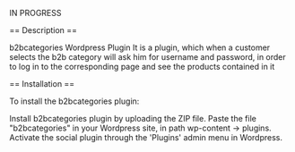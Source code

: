 IN PROGRESS


== Description ==

b2bcategories Wordpress Plugin
It is a plugin, which when a customer selects the b2b category will ask him for username and password, in order to log in to the corresponding page and see the products contained in it


== Installation ==

To install the b2bcategories plugin:

Install b2bcategories plugin by uploading the ZIP file.
Paste the file "b2bcategories" in your Wordpress site, in path wp-content -> plugins.
Activate the social plugin through the 'Plugins' admin menu in Wordpress.

